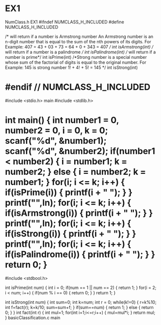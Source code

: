 # EX1
NumClass.h
EX1
#ifndef NUMCLASS_H_INCLUDED
#define NUMCLASS_H_INCLUDED

/* will return if a number is Armstrong number
An Armstrong number is an n-digit number that is equal to the sum of the nth powers of its digits.
For Example: 407 = 43 + 03 + 73 = 64 + 0 + 343 = 407
*/
int isArmstrong(int)
/* will return if a number is a palindrome */
int isPalindrome(int)
/* will return if a number is prime*/
int isPrime(int)
/*Strong number is a special number whose sum of the factorial of digits is equal to the original
number. For Example: 145 is strong number
1! + 4! + 5! = 145
*/
int isStrong(int)

#endif // NUMCLASS_H_INCLUDED
=======
#include <stdio.h>
main
#include <stdlib.h>

int main()
{
    int number1 = 0, number2 = 0, i = 0, k = 0;
    scanf("%d", &number1);
    scanf("%d", &number2);
     if(number1 < number2)
     {
         i = number1;
         k = number2;
     }
     else
     {
        i = number2;
        k = number1;
     }
     for(i; i <= k; i++)
     {
         if(isPrime(i))
         {
             printf(i + " ");
         }
     }
     printf("",ln);
     for(i; i <= k; i++)
     {
         if(isArmstrong(i))
         {
             printf(i + " ");
         }
     }
     printf("",ln);
     for(i; i <= k; i++)
     {
         if(isStrong(i))
         {
             printf(i + " ");
         }
     }
     printf("",ln);
     for(i; i <= k; i++)
     {
         if(isPalindrome(i))
         {
             printf(i + " ");
         }
     }
    return 0;
}
=======
#include <stdbool.h>

int isPrime(int  num)
{
    int i = 0;
    if(num == 1 || num == 2)
    {
        return 1;
    }
    for(i = 2; i < num; i++)
    {
        if(num % i == 0)
        {
            return 0;
        }
    }
    return 1;
}

int isStrong(int num)
{
    int sum=0;
    int k=num;
    int r = 0;
    while(k!=0)
    {
        r=k%10;
        int f=fact(r);
        k=k/10;
        sum=sum+f;
    }
    if(sum==num)
    {
        return 1;
    }
    else
    {
        return 0;
    }
}
int fact(int r)
{
    int mul=1;
    for(int i=1;i<=r;i++)
    {
        mul=mul*i;
    }
    return mul;
}
 basicClassification.c
main
